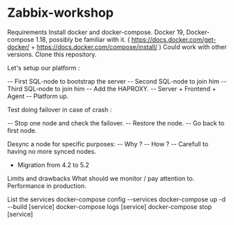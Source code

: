 # Zabbix-workshop
Requirements
Install docker and docker-compose.
Docker 19, Docker-compose 1.18, possibly be familiar with it.
( https://docs.docker.com/get-docker/ + https://docs.docker.com/compose/install/ )
Could work with other versions.
Clone this repository.

Let's setup our platform : 


-- First SQL-node to bootstrap the server
-- Second SQL-node to join him
-- Third SQL-node to join him
-- Add the HAPROXY.
-- Server + Frontend + Agent 
-- Platform up.

Test doing failover in case of crash : 


-- Stop one node and check the failover.
-- Restore the node.
-- Go back to first node.

Desync a node for specific purposes:
-- Why ? 
-- How ? 
-- Carefull to having no more synced nodes.

- Migration from 4.2 to 5.2

Limits and drawbacks
What should we monitor / pay attention to.
Performance in production.


List the services
docker-compose config --services
docker-compose up -d --build [service]
docker-compose logs [service]
docker-compose stop [service]





